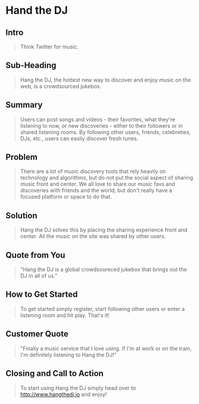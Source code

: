 # Hand the DJ #

<!-- 
> This material was originally posted [here](http://www.quora.com/What-is-Amazons-approach-to-product-development-and-product-management). It is reproduced here for posterities sake.

There is an approach called "working backwards" that is widely used at Amazon. They work backwards from the customer, rather than starting with an idea for a product and trying to bolt customers onto it. While working backwards can be applied to any specific product decision, using this approach is especially important when developing new products or features.

For new initiatives a product manager typically starts by writing an internal press release announcing the finished product. The target audience for the press release is the new/updated product's customers, which can be retail customers or internal users of a tool or technology. Internal press releases are centered around the customer problem, how current solutions (internal or external) fail, and how the new product will blow away existing solutions.

If the benefits listed don't sound very interesting or exciting to customers, then perhaps they're not (and shouldn't be built). Instead, the product manager should keep iterating on the press release until they've come up with benefits that actually sound like benefits. Iterating on a press release is a lot less expensive than iterating on the product itself (and quicker!).

If the press release is more than a page and a half, it is probably too long. Keep it simple. 3-4 sentences for most paragraphs. Cut out the fat. Don't make it into a spec. You can accompany the press release with a FAQ that answers all of the other business or execution questions so the press release can stay focused on what the customer gets. My rule of thumb is that if the press release is hard to write, then the product is probably going to suck. Keep working at it until the outline for each paragraph flows. 

Oh, and I also like to write press-releases in what I call "Oprah-speak" for mainstream consumer products. Imagine you're sitting on Oprah's couch and have just explained the product to her, and then you listen as she explains it to her audience. That's "Oprah-speak", not "Geek-speak".

Once the project moves into development, the press release can be used as a touchstone; a guiding light. The product team can ask themselves, "Are we building what is in the press release?" If they find they're spending time building things that aren't in the press release (overbuilding), they need to ask themselves why. This keeps product development focused on achieving the customer benefits and not building extraneous stuff that takes longer to build, takes resources to maintain, and doesn't provide real customer benefit (at least not enough to warrant inclusion in the press release).
 -->
 
## Intro ##
  > Think Twitter for music.

## Sub-Heading ##
  > Hang the DJ, the hottest new way to discover and enjoy music on the web, is a crowdsourced jukebox.

## Summary ##
  > Users can post songs and videos - their favorites, what they're listening to now, or new discoveries - either to their followers or in shared listening rooms. By following other users, friends, celebreties, DJs, etc., users can easily discover fresh tunes.

## Problem ##
  > There are a lot of music discovery tools that rely heavily on technology and algorithms, but do not put the social aspect of sharing music front and center. We all love to share our music favs and discoveries with friends and the world; but don't really have a focused platform or space to do that.

## Solution ##
  > Hang the DJ solves this by placing the sharing experience front and center. All the music on the site was shared by other users.

## Quote from You ##
  > "Hang the DJ is a global crowdsoureced jukebox that brings out the DJ in all of us."

## How to Get Started ##
  > To get started simply register, start following other users or enter a listening room and hit play. That's it!

## Customer Quote ##
  > "Finally a music service that I love using. If I'm at work or on the train, I'm definitely listening to Hang the DJ!"

## Closing and Call to Action ##
  > To start using Hang the DJ simply head over to http://www.hangthedj.io and enjoy!